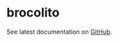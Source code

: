 # brocolito

See latest documentation on [GitHub](https://github.com/fdc-viktor-luft/brocolito/blob/main/README.md).
